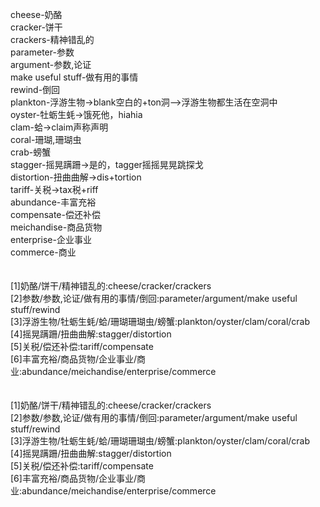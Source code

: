 cheese-奶酪<br>
cracker-饼干<br>
crackers-精神错乱的<br>
parameter-参数<br>
argument-参数,论证<br>
make useful stuff-做有用的事情<br>
rewind-倒回<br>
plankton-浮游生物->blank空白的+ton洞——>浮游生物都生活在空洞中<br>
oyster-牡蛎生蚝->饿死他，hiahia<br>
clam-蛤->claim声称声明<br>
coral-珊瑚,珊瑚虫<br>
crab-螃蟹<br>
stagger-摇晃蹒跚->是的，tagger摇摇晃晃跳探戈<br>
distortion-扭曲曲解->dis+tortion<br>
tariff-关税->tax税+riff<br>
abundance-丰富充裕<br>
compensate-偿还补偿<br>
meichandise-商品货物<br>
enterprise-企业事业<br>
commerce-商业<br>
<br>
<br>
[1]奶酪/饼干/精神错乱的:cheese/cracker/crackers<br>
[2]参数/参数,论证/做有用的事情/倒回:parameter/argument/make useful stuff/rewind<br> 
[3]浮游生物/牡蛎生蚝/蛤/珊瑚珊瑚虫/螃蟹:plankton/oyster/clam/coral/crab<br>
[4]摇晃蹒跚/扭曲曲解:stagger/distortion<br>
[5]关税/偿还补偿:tariff/compensate<br>
[6]丰富充裕/商品货物/企业事业/商业:abundance/meichandise/enterprise/commerce<br>
<br>
<br>
[1]奶酪/饼干/精神错乱的:cheese/cracker/crackers<br>
[2]参数/参数,论证/做有用的事情/倒回:parameter/argument/make useful stuff/rewind<br> 
[3]浮游生物/牡蛎生蚝/蛤/珊瑚珊瑚虫/螃蟹:plankton/oyster/clam/coral/crab<br>
[4]摇晃蹒跚/扭曲曲解:stagger/distortion<br>
[5]关税/偿还补偿:tariff/compensate<br>
[6]丰富充裕/商品货物/企业事业/商业:abundance/meichandise/enterprise/commerce<br>
<br>
<br>